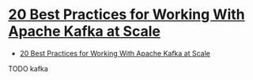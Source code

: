# [20 Best Practices for Working With Apache Kafka at Scale](https://dzone.com/articles/20-best-practices-for-working-with-apache-kafka-at)

- [20 Best Practices for Working With Apache Kafka at Scale](#20-best-practices-for-working-with-apache-kafka-at-scale)
















TODO kafka